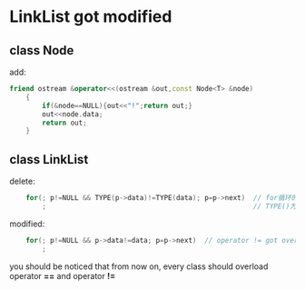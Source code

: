 # LinkList got modified
## class Node
add:
```C++
friend ostream &operator<<(ostream &out,const Node<T> &node)
	{
		if(&node==NULL){out<<"!";return out;}
		out<<node.data;
		return out;
	}
```
## class LinkList
delete:
```C++
	for(; p!=NULL && TYPE(p->data)!=TYPE(data); p=p->next)	// for循环的表达式1为空：从链表的"当前"结点起继续查找
		;													// TYPE()为类型强制转换运算符
```
modified:
```C++
	for(; p!=NULL && p->data!=data; p=p->next)	// operator != got overloaded
		;	
```
you should be noticed that from now on, every class should overload operator **==** and operator **!=**